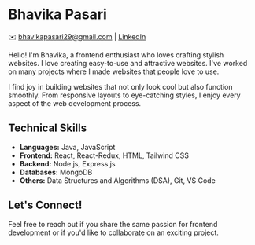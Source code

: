 # Bhavika Pasari

✉️ bhavikapasari29@gmail.com | [LinkedIn](https://www.linkedin.com/in/bhavikapasari/) 

Hello! I'm Bhavika, a frontend enthusiast who loves crafting stylish websites. I love creating easy-to-use and attractive websites. I've worked on many projects where I made websites that people love to use. 

I find joy in building websites that not only look cool but also function smoothly. From responsive layouts to eye-catching styles, I enjoy every aspect of the web development process.

## Technical Skills

- **Languages:** Java, JavaScript
- **Frontend:** React, React-Redux, HTML, Tailwind CSS
- **Backend:** Node.js, Express.js
- **Databases:** MongoDB
- **Others:** Data Structures and Algorithms (DSA), Git, VS Code

## Let's Connect!

Feel free to reach out if you share the same passion for frontend development or if you'd like to collaborate on an exciting project.
